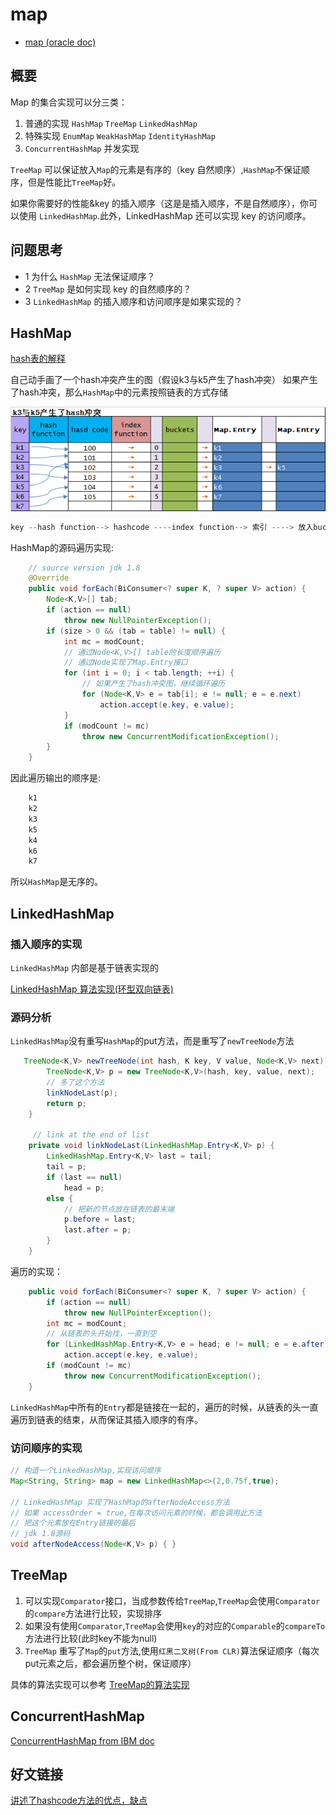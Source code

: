 # map

- [map (oracle doc)](https://docs.oracle.com/javase/tutorial/collections/implementations/map.html)

## 概要

Map 的集合实现可以分三类：

1. 普通的实现 `HashMap` `TreeMap` `LinkedHashMap`
2. 特殊实现 `EnumMap` `WeakHashMap` `IdentityHashMap`
3. `ConcurrentHashMap` 并发实现

`TreeMap` 可以保证放入`Map`的元素是有序的（key 自然顺序）,`HashMap`不保证顺序，但是性能比`TreeMap`好。

如果你需要好的性能&key 的插入顺序（这是是插入顺序，不是自然顺序），你可以使用 `LinkedHashMap`.此外，LinkedHashMap 还可以实现 key 的访问顺序。

## 问题思考

- 1 为什么 `HashMap` 无法保证顺序？
- 2 `TreeMap` 是如何实现 key 的自然顺序的？
- 3 `LinkedHashMap` 的插入顺序和访问顺序是如果实现的？

## HashMap

[hash表的解释](https://liujiacai.net/blog/2015/09/03/java-hashmap/#哈希表（hash-table）)

自己动手画了一个hash冲突产生的图（假设k3与k5产生了hash冲突）
如果产生了hash冲突，那么`HashMap`中的元素按照链表的方式存储

![hash-demo](./images/hash-demo.png)

```java
key --hash function--> hashcode ----index function--> 索引 ----> 放入bucketsz中(放入buckets是一个Map.Entry 数组)
```

HashMap的源码遍历实现:

```java
    // source version jdk 1.8
    @Override
    public void forEach(BiConsumer<? super K, ? super V> action) {
        Node<K,V>[] tab;
        if (action == null)
            throw new NullPointerException();
        if (size > 0 && (tab = table) != null) {
            int mc = modCount;
            // 通过Node<K,V>[] table的长度顺序遍历
            // 通过Node实现了Map.Entry接口
            for (int i = 0; i < tab.length; ++i) {
                // 如果产生了hash冲突图，继续循环遍历
                for (Node<K,V> e = tab[i]; e != null; e = e.next)
                    action.accept(e.key, e.value);
            }
            if (modCount != mc)
                throw new ConcurrentModificationException();
        }
    }
```

因此遍历输出的顺序是:

```java
    k1
    k2
    k3
    k5
    k4
    k6
    k7
```

所以`HashMap`是无序的。

## LinkedHashMap

### 插入顺序的实现

`LinkedHashMap` 内部是基于链表实现的

[LinkedHashMap 算法实现(环型双向链表)](https://liujiacai.net/blog/2015/09/12/java-linkedhashmap/#双向链表)

### 源码分析

`LinkedHashMap`没有重写`HashMap`的put方法，而是重写了`newTreeNode`方法

```java
   TreeNode<K,V> newTreeNode(int hash, K key, V value, Node<K,V> next) {
        TreeNode<K,V> p = new TreeNode<K,V>(hash, key, value, next);
        // 多了这个方法
        linkNodeLast(p);
        return p;
    }

     // link at the end of list
    private void linkNodeLast(LinkedHashMap.Entry<K,V> p) {
        LinkedHashMap.Entry<K,V> last = tail;
        tail = p;
        if (last == null)
            head = p;
        else {
            // 把新的节点放在链表的最末端
            p.before = last;
            last.after = p;
        }
    }
```

遍历的实现：

```java
    public void forEach(BiConsumer<? super K, ? super V> action) {
        if (action == null)
            throw new NullPointerException();
        int mc = modCount;
        // 从链表的头开始找，一直到空
        for (LinkedHashMap.Entry<K,V> e = head; e != null; e = e.after)
            action.accept(e.key, e.value);
        if (modCount != mc)
            throw new ConcurrentModificationException();
    }
```

`LinkedHashMap`中所有的`Entry`都是链接在一起的，遍历的时候，从链表的头一直遍历到链表的结束，从而保证其插入顺序的有序。

### 访问顺序的实现

```java
// 构造一个LinkedHashMap,实现访问顺序
Map<String, String> map = new LinkedHashMap<>(2,0.75f,true);

// LinkedHashMap 实现了HashMap的afterNodeAccess方法
// 如果 accessOrder = true,在每次访问元素的时候，都会调用此方法
// 把这个元素放在Entry链接的最后
// jdk 1.8源码
void afterNodeAccess(Node<K,V> p) { }
```

## TreeMap

1. 可以实现`Comparator`接口，当成参数传给`TreeMap`,`TreeMap`会使用`Comparator`的`compare`方法进行比较，实现排序
2. 如果没有使用`Comparator`,`TreeMap`会使用`key`的对应的`Comparable`的`compareTo`方法进行比较(此时key不能为null)
3. `TreeMap` 重写了`Map`的`put`方法,使用`红黑二叉树(From CLR)`算法保证顺序（每次put元素之后，都会遍历整个树，保证顺序）

具体的算法实现可以参考 [TreeMap的算法实现](https://liujiacai.net/blog/2015/09/04/java-treemap/)

## ConcurrentHashMap

[ConcurrentHashMap from IBM doc](https://www.ibm.com/developerworks/cn/java/java-lo-concurrenthashmap/index.html)

## 好文链接

[讲述了hashcode方法的优点，缺点](https://ericlippert.com/2011/02/28/guidelines-and-rules-for-gethashcode/)
